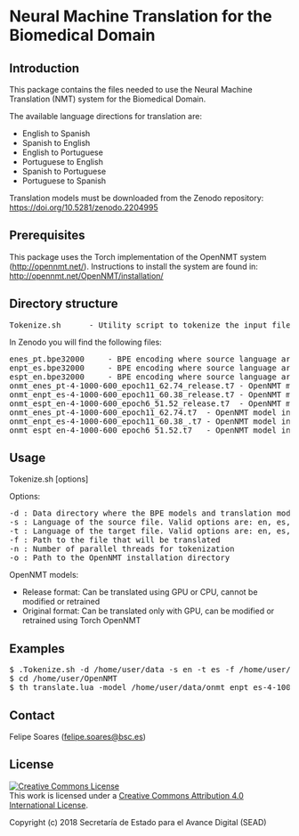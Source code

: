 # Neural Machine Translation for the Biomedical Domain   


## Introduction

This package contains the files needed to use the Neural Machine Translation (NMT) system
for the Biomedical Domain.

The available language directions for translation are:
* English to Spanish
* Spanish to English
* English to Portuguese
* Portuguese to English
* Spanish to Portuguese
* Portuguese to Spanish

Translation models must be downloaded from the Zenodo repository: https://doi.org/10.5281/zenodo.2204995


## Prerequisites

This package uses the Torch implementation of the OpenNMT system (http://opennmt.net/). Instructions to install the 
system are found in: http://opennmt.net/OpenNMT/installation/  


## Directory structure

<pre>
Tokenize.sh 	 - Utility script to tokenize the input file using BPE (needed for translation)
</pre> 
In Zenodo you will find the following files:
<pre>
enes_pt.bpe32000 	 - BPE encoding where source language are either EN/ES and target is PT
enpt_es.bpe32000 	 - BPE encoding where source language are either EN/PT and target is ES
espt_en.bpe32000 	 - BPE encoding where source language are either ES/PT and target is EN
onmt_enes_pt-4-1000-600_epoch11_62.74_release.t7 - OpenNMT model in release format (EN/ES) -> PT
onmt_enpt_es-4-1000-600_epoch11_60.38_release.t7 - OpenNMT model in release format (EN/PT) -> ES
onmt_espt_en-4-1000-600_epoch6_51.52_release.t7  - OpenNMT model in release format (ES/PT) -> EN
onmt_enes_pt-4-1000-600_epoch11_62.74.t7  - OpenNMT model in original format (EN/ES) -> PT
onmt_enpt_es-4-1000-600_epoch11_60.38_.t7 - OpenNMT model in original format (EN/PT) -> ES
onmt_espt_en-4-1000-600_epoch6_51.52.t7   - OpenNMT model in original format (ES/PT) -> EN
</pre> 
## Usage


Tokenize.sh [options] 

Options:
<pre>
-d : Data directory where the BPE models and translation models are stored
-s : Language of the source file. Valid options are: en, es, or pt
-t : Language of the target file. Valid options are: en, es, or pt
-f : Path to the file that will be translated
-n : Number of parallel threads for tokenization
-o : Path to the OpenNMT installation directory
</pre>

OpenNMT models:
* Release format: Can be translated using GPU or CPU, cannot be modified or retrained
* Original format: Can be translated only with GPU, can be modified or retrained using Torch OpenNMT


## Examples

<pre>
$ .Tokenize.sh -d /home/user/data -s en -t es -f /home/user/text.txt -n 4 -o /home/user/OpenNMT
$ cd /home/user/OpenNMT
$ th translate.lua -model /home/user/data/onmt_enpt_es-4-1000-600_epoch11_60.38_release.t7 -gpuid 1 -src /home/user/text.txt.tok -replace_unk true -detokenize_output true -output /home/user/text.translated
</pre>


## Contact

Felipe Soares (felipe.soares@bsc.es)


## License

<a rel="license" href="http://creativecommons.org/licenses/by/4.0/"><img alt="Creative Commons License" style="border-width:0" src="https://i.creativecommons.org/l/by/4.0/88x31.png" /></a><br />This work is licensed under a <a rel="license" href="http://creativecommons.org/licenses/by/4.0/">Creative Commons Attribution 4.0 International License</a>.

Copyright (c) 2018 Secretaría de Estado para el Avance Digital (SEAD)
